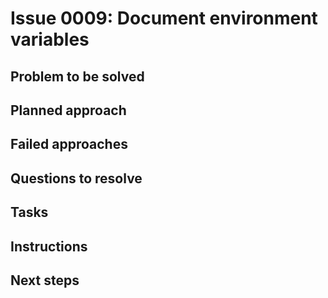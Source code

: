 # Issue 0009: Document environment variables

## Problem to be solved


## Planned approach


## Failed approaches


## Questions to resolve


## Tasks


## Instructions


## Next steps

